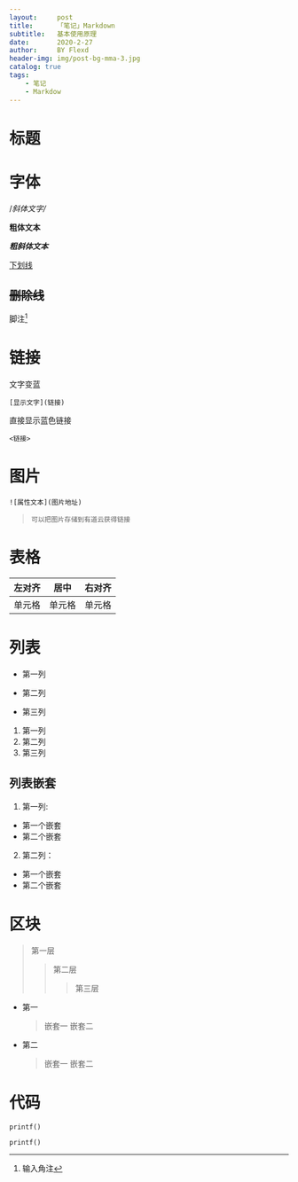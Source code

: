 ```yaml
---
layout:     post
title:      「笔记」Markdown
subtitle:   基本使用原理
date:       2020-2-27
author:     BY Flexd
header-img: img/post-bg-mma-3.jpg
catalog: true
tags:
    - 笔记
    - Markdow
---
```


# 标题
#

##

###

####

# 字体
/*斜体文字/*

**粗体文本**

***粗斜体文本***

<u>下划线</u>

~~删除线~~
---

脚注[^输入显示的文字]
[^输入显示的文字]: 输入角注

# 链接
文字变蓝

	[显示文字](链接)
 直接显示蓝色链接

	<链接>

# 图片
	![属性文本](图片地址)
>`可以把图片存储到有道云获得链接`

# 表格

左对齐|居中|右对齐
:-|:-:|-:
单元格|单元格|单元格

# 列表
* 第一列
+ 第二列
- 第三列

1. 第一列
2. 第二列
3. 第三列

## 列表嵌套
1. 第一列:
* 第一个嵌套
* 第二个嵌套
2. 第二列：
* 第一个嵌套
* 第二个嵌套

# 区块
> 第一层
>> 第二层
>>> 第三层

* 第一
	>嵌套一
	>嵌套二
* 第二
	>嵌套一
	>嵌套二

# 代码
`printf()`

	printf()

